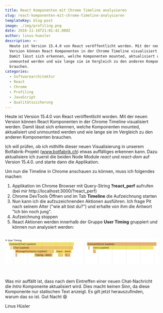 ```yaml
---
title: React Komponenten mit Chrome Timeline analysieren
slug: react-komponenten-mit-chrome-timeline-analysieren
templateKey: blog-post
image: ./img/profiling.png
date: 2016-11-16T21:01:42.000Z
author: linus-huesler
description: >-
  Heute ist Version 15.4.0 von React veröffentlicht worden. Mit der neuen
  Version können React Komponenten in der Chrome Timeline visualisiert werden.
  Damit lässt sich erkennen, welche Komponenten mounted, aktualisiert und
  unmounted werden und wie lange sie im Vergleich zu den anderen Komponenten
  brauchen.
categories:
  - Softwarearchitektur
  - React
  - Chrome
  - Profiling
  - JavaScript
  - Qualitätssicherung
---
```


Heute ist Version 15.4.0 von React veröffentlicht worden. Mit der neuen Version können React Komponenten in der Chrome Timeline visualisiert werden. Damit lässt sich erkennen, welche Komponenten mounted, aktualisiert und unmounted werden und wie lange sie im Vergleich zu den anderen Komponenten brauchen.

Ich will prüfen, ob ich mithilfe dieser neuen Visualisierung in unserem Botfabrik-Projekt (<a href="http://www.botfabrik.ch" target="_blank" rel="noopener">www.botfabrik.ch</a>) etwas auffälliges erkennen kann. Dazu aktualisiere ich zuerst die beiden Node Module <em>react</em> und <em>react-dom</em> auf Version 15.4.0. und starte dann die Applikation.

Um nun die Timeline in Chrome anschauen zu können, muss ich folgendes machen:

<ol>
 	<li>Applikation im Chrome Browser mit Query-String <strong>?react_perf</strong> aufrufen (bei mir http://localhost:3000/?react_perf)</li>
 	<li>Chrome DevTools Öffnen und im Tab <strong>Timeline</strong> die Aufzeichnung starten</li>
 	<li>Nun kann ich die aufzuzeichnenden Aktionen ausführen. Ich frage Pit nach seinem Alter ("wie alt bist du?") und erhalte von ihm die Antwort "Ich bin noch jung".</li>
 	<li>Aufzeichnung stoppen</li>
 	<li>React Aktionen werden innerhalb der Gruppe <strong>User Timing</strong> gruppiert und können nun analysiert werden:</li>
</ol>
&nbsp;

<img src="img/react-profiling.png" alt="react-profiling"  />

&nbsp;

Was mir auffällt ist, dass nach dem Eintreffen einer neuen Chat-Nachricht die <em>Intro</em> Komponente aktualisiert wird. Dies macht keinen Sinn, da diese Komponente nur statischen Text anzeigt. Es gilt jetzt herauszufinden, warum das so ist. Gut Nacht :smile:

Linus Hüsler
